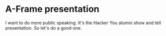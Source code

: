 # A-Frame presentation

I want to do more public speaking. It's the Hacker You alumni show and tell presentation. So let's do a good one.